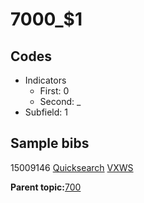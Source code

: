 # 7000\_$1

## Codes

-   Indicators
    -   First: 0
    -   Second: \_
-   Subfield: 1

## Sample bibs

15009146 [Quicksearch](https://search.library.yale.edu/catalog/15009146) [VXWS](http://prodorbis.library.yale.edu:7014/vxws/GetHoldingsService?bibId=15009146)

**Parent topic:**[700](../../tags/700/700.md)

